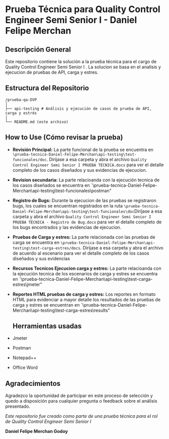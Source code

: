 # Prueba Técnica para Quality Control Engineer Semi Senior I - Daniel Felipe Merchan 

## Descripción General
Este repositorio contiene la solución a la prueba técnica para el cargo de Quality Control Engineer Semi Senior I . La solucion se basa en el analisis y ejecucion de pruebas de API, carga y estres.

## Estructura del Repositorio
```
/prueba-qa-DVP
│
├── api-testing # Análisis y ejecución de casos de prueba de API, carga y estrés
│
└── README.md (este archivo)
```
## How to Use (Cómo revisar la prueba)
- **Revisión Principal:** La parte funcional de la prueba se encuentra en `\prueba-tecnica-Daniel-Felipe-Merchan\api-testing\test-funcionales/doc`. Diríjase a esa carpeta y abra el archivo `Quality Control Engineer Semi Senior I PRUEBA TÉCNICA.docx` para ver el detalle completo de los casos diseñados y sus evidencias de ejecucion.

- **Revision secundaria:** La parte relacioanda con la ejecución tecnica de los casos diseñados se encuentra en `\prueba-tecnica-Daniel-Felipe-Merchan\api-testing\test-funcionales\postman"

- **Registro de Bugs:** Durante la ejecucion de las pruebas se registraron bugs, los cuales se encuentran registrados en la ruta `\prueba-tecnica-Daniel-Felipe-Merchan\api-testing\test-funcionales\doc`Diríjase a esa carpeta y abra el archivo `Quality Control Engineer Semi Senior I PRUEBA TÉCNICA - Registro de Bug.docx` para ver el detalle completo de los bugs encontrados y las evidencias de ejecucion.

- **Pruebas de Carga y estres:** La parte relacionada con las pruebas de carga se encuentra en `\prueba-tecnica-Daniel-Felipe-Merchan\api-testing\test-carga-estres/docs`. Diríjase a esa carpeta y abra el 	 archivo de acuerdo al escenario para ver el detalle completo de los casos diseñados y sus evidencias

- **Recursos Tecnicos Ejecucion carga y estres:** La parte relacioanda con la ejecución tecnica de los escenarios de carga y estres se encuentra en `\prueba-tecnica-Daniel-Felipe-Merchan\api-testing\test-carga-estres\jmeter"

- **Reportes HTML pruebas de carga y estres:** Los reportes en formato HTML para evidenciar a mayor detalle los resultados de las pruebas de carga y estres se encuentran en `\prueba-tecnica-Daniel-Felipe-Merchan\api-testing\test-carga-estres\results"

  ## Herramientas usadas
 - Jmeter
 - Postman
 - Notepad++
 - Office Word
 
 ## Agradecimientos
Agradezco la oportunidad de participar en este proceso de selección y quedo a disposición para cualquier pregunta o feedback sobre el análisis presentado.

*Este repositorio fue creado como parte de una prueba técnica para el rol de Quality Control Engineer Semi Senior I*

**Daniel Felipe Merchan Godoy**